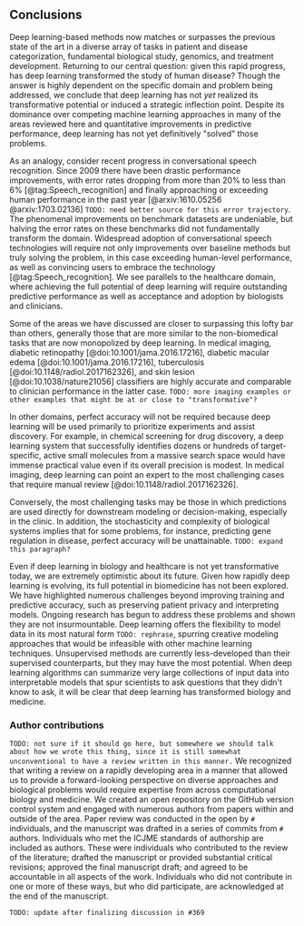 ## Conclusions

Deep learning-based methods now matches or surpasses the previous state of the
art in a diverse array of tasks in patient and disease categorization,
fundamental biological study, genomics, and treatment development.  Returning to
our central question: given this rapid progress, has deep learning transformed
the study of human disease?  Though the answer is highly dependent on the
specific domain and problem being addressed, we conclude that deep learning has
not *yet* realized its transformative potential or induced a strategic
inflection point.  Despite its dominance over competing machine learning
approaches in many of the areas reviewed here and quantitative improvements in
predictive performance, deep learning has not yet definitively "solved" those
problems.

As an analogy, consider recent progress in conversational speech recognition.
Since 2009 there have been drastic performance improvements, with error rates
dropping from more than 20% to less than 6% [@tag:Speech_recognition] and
finally approaching or exceeding human performance in the past year
[@arxiv:1610.05256 @arxiv:1703.02136] `TODO: need better source for this error
trajectory`. The phenomenal improvements on benchmark datasets are undeniable,
but halving the error rates on these benchmarks did not fundamentally transform
the domain.  Widespread adoption of conversational speech technologies will
require not only improvements over baseline methods but truly solving the
problem, in this case exceeding human-level performance, as well as convincing
users to embrace the technology [@tag:Speech_recognition].  We see parallels to
the healthcare domain, where achieving the full potential of deep learning will
require outstanding predictive performance as well as acceptance and adoption by
biologists and clinicians.

Some of the areas we have discussed are closer to surpassing this lofty bar than
others, generally those that are more similar to the non-biomedical tasks that
are now monopolized by deep learning.  In medical imaging, diabetic retinopathy
[@doi:10.1001/jama.2016.17216], diabetic macular edema
[@doi:10.1001/jama.2016.17216], tuberculosis [@doi:10.1148/radiol.2017162326],
and skin lesion [@doi:10.1038/nature21056] classifiers are highly accurate and
comparable to clinician performance in the latter case. `TODO: more imaging
examples or other examples that might be at or close to "transformative"?`

In other domains, perfect accuracy will not be required because deep learning
will be used primarily to prioritize experiments and assist discovery. For
example, in chemical screening for drug discovery, a deep learning system that
successfully identifies dozens or hundreds of target-specific, active small
molecules from a massive search space would have immense practical value even if
its overall precision is modest.  In medical imaging, deep learning can point an
expert to the most challenging cases that require manual review
[@doi:10.1148/radiol.2017162326].

Conversely, the most challenging tasks may be those in which predictions are
used directly for downstream modeling or decision-making, especially in the
clinic. In addition, the stochasticity and complexity of biological systems
implies that for some problems, for instance, predicting gene regulation in
disease, perfect accuracy will be unattainable.  `TODO: expand this paragraph?`

Even if deep learning in biology and healthcare is not yet transformative today,
we are extremely optimistic about its future.  Given how rapidly deep learning
is evolving, its full potential in biomedicine has not been explored.  We have
highlighted numerous challenges beyond improving training and predictive
accuracy, such as preserving patient privacy and interpreting models.  Ongoing
research has begun to address these problems and shown they are not
insurmountable.  Deep learning offers the flexibility to model data in its most
natural form `TODO: rephrase`, spurring creative modeling approaches that would
be infeasible with other machine learning techniques. Unsupervised methods are
currently less-developed than their supervised counterparts, but they may have
the most potential. When deep learning algorithms can summarize very large
collections of input data into interpretable models that spur scientists to ask
questions that they didn't know to ask, it will be clear that deep learning has
transformed biology and medicine.

### Author contributions

`TODO: not sure if it should go here, but somewhere we should talk about how we
wrote this thing, since it is still somewhat unconventional to have a review
written in this manner.` We recognized that writing a review on a rapidly
developing area in a manner that allowed us to provide a forward-looking
perspective on diverse approaches and biological problems would require
expertise from across computational biology and medicine. We created an open
repository on the GitHub version control system and engaged with numerous
authors from papers within and outside of the area. Paper review was conducted
in the open by `#` individuals, and the manuscript was drafted in a series of
commits from `#` authors. Individuals who met the ICJME standards of authorship
are included as authors. These were individuals who contributed to the review of
the literature; drafted the manuscript or provided substantial critical
revisions; approved the final manuscript draft; and agreed to be accountable in
all aspects of the work. Individuals who did not contribute in one or more of
these ways, but who did participate, are acknowledged at the end of the
manuscript.

`TODO: update after finalizing discussion in #369`
